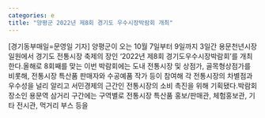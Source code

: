 ```yaml
---
categories: e
title: "양평군 2022년 제8회 경기도 우수시장박람회 개최"
---
```

[경기동부매일=문영일 기자] 양평군이 오는 10월 7일부터 9일까지 3일간 용문천년시장 일원에서 경기도 전통시장 축제의 장인 ‘2022년 제8회 경기도우수시장박람회’를 개최한다.올해로 8회째를 맞는 이번 박람회에는 도내 전통시장 및 상점가, 골목형상점가를 비롯해, 전통시장 특산품 판매자와 수공예품 작가 등이 참여해 각 전통시장의 차별점과 우수성을 널리 알리고 서민경제의 근간인 전통시장의 소비 촉진을 위해 기획됐다.박람회 장소인 용문역 삼거리 구간에는 구역별로 전통시장 특산품 홍보/판매관, 체험홍보관, 기타 전시관, 먹거리 부스 등을